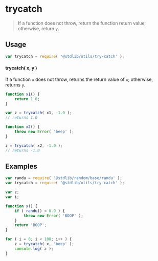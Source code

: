 # trycatch

> If a function does not throw, return the function return value; otherwise, return `y`.

<!-- Section to include introductory text. Make sure to keep an empty line after the intro `section` element and another before the `/section` close. -->

<section class="intro">

</section>

<!-- /.intro -->

<!-- Package usage documentation. -->

<section class="usage">

## Usage

```javascript
var trycatch = require( '@stdlib/utils/try-catch' );
```

#### trycatch( x, y )

If a function `x` does not throw, returns the return value of `x`; otherwise, returns `y`.

```javascript
function x1() {
    return 1.0;
}

var z = trycatch( x1, -1.0 );
// returns 1.0

function x2() {
    throw new Error( 'beep' );
}

z = trycatch( x2, -1.0 );
// returns -1.0
```

</section>

<!-- /.usage -->

<!-- Package usage notes. Make sure to keep an empty line after the `section` element and another before the `/section` close. -->

<section class="notes">

</section>

<!-- /.notes -->

<!-- Package usage examples. -->

<section class="examples">

## Examples

```javascript
var randu = require( '@stdlib/random/base/randu' );
var trycatch = require( '@stdlib/utils/try-catch' );

var z;
var i;

function x() {
    if ( randu() < 0.9 ) {
        throw new Error( 'BOOP' );
    }
    return 'BOOP';
}

for ( i = 0; i < 100; i++ ) {
    z = trycatch( x, 'beep' );
    console.log( z );
}
```

</section>

<!-- /.examples -->

<!-- Section to include cited references. If references are included, add a horizontal rule *before* the section. Make sure to keep an empty line after the `section` element and another before the `/section` close. -->

<section class="references">

</section>

<!-- /.references -->

<!-- Section for all links. Make sure to keep an empty line after the `section` element and another before the `/section` close. -->

<section class="links">

</section>

<!-- /.links -->

